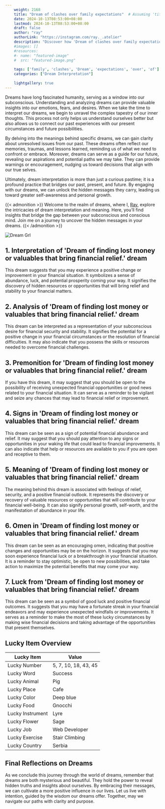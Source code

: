 ```yaml
---
    weight: 2168
    title: "Dream of clashes over family expectations"  # Assuming 'title' column exists
    date: 2024-10-13T08:53:00+08:00
    lastmod: 2024-10-13T08:53:00+08:00
    draft: false
    author: "ray"
    authorLink: "https://instagram.com/ray._.atelier"
    description: "Discover how 'Dream of clashes over family expectations' can interpret your future and uncover its significant meanings in your life."
    #images: []
    #resources:
    #- name: "featured-image"
    #  src: "featured-image.png"
    
    tags: ['family', 'clashes', 'Dream', 'expectations', 'over', 'of']
    categories: ["Dream Interpretation"]
    
    lightgallery: true
---
```

    
Dreams have long fascinated humanity, serving as a window into our subconscious. Understanding and analyzing dreams can provide valuable insights into our emotions, fears, and desires. When we take the time to interpret our dreams, we begin to unravel the complex tapestry of our inner thoughts. This process not only helps us understand ourselves better but also allows us to connect our past experiences with our present circumstances and future possibilities.

By delving into the meanings behind specific dreams, we can gain clarity about unresolved issues from our past. These dreams often reflect our memories, traumas, and lessons learned, reminding us of what we need to confront or embrace. Moreover, dreams can serve as a guide for our future, revealing our aspirations and potential paths we may take. They can provide warnings or encouragement, nudging us toward decisions that align with our true selves.

Ultimately, dream interpretation is more than just a curious pastime; it is a profound practice that bridges our past, present, and future. By engaging with our dreams, we can unlock the hidden messages they carry, leading us toward greater self-awareness and personal growth.

{{< admonition >}}
Welcome to the realm of dreams, where I, [Ray](https://instagram.com/ray._.atelier), explore the intricacies of dream interpretation and meaning. Here, you’ll find insights that bridge the gap between your subconscious and conscious mind. Join me on a journey to uncover the hidden messages in your dreams.
{{< /admonition >}}

![Dream Grl](https://cdn.pixabay.com/photo/2017/11/02/03/35/gothic-2910057_1280.jpg "Dream Grl")

## 1. Interpretation of 'Dream of finding lost money or valuables that bring financial relief.' dream
 This dream suggests that you may experience a positive change or improvement in your financial situation. It symbolizes a sense of abundance, luck, and potential prosperity coming your way. It signifies the discovery of hidden resources or opportunities that will bring relief and stability to your financial matters.

## 2. Analysis of 'Dream of finding lost money or valuables that bring financial relief.' dream
 This dream can be interpreted as a representation of your subconscious desire for financial security and stability. It signifies the potential for a positive change in your financial circumstances or the resolution of financial difficulties. It may also indicate that you possess the skills or resources needed to overcome financial challenges.

## 3. Premonition for 'Dream of finding lost money or valuables that bring financial relief.' dream
 If you have this dream, it may suggest that you should be open to the possibility of receiving unexpected financial opportunities or good news related to your financial situation. It can serve as a reminder to be vigilant and seize any chances that may lead to financial relief or improvement.

## 4. Signs in 'Dream of finding lost money or valuables that bring financial relief.' dream
 This dream can be seen as a sign of potential financial abundance and relief. It may suggest that you should pay attention to any signs or opportunities in your waking life that could lead to financial improvements. It can also indicate that help or resources are available to you if you are open and receptive to them.

## 5. Meaning of 'Dream of finding lost money or valuables that bring financial relief.' dream
 The meaning behind this dream is associated with feelings of relief, security, and a positive financial outlook. It represents the discovery or recovery of valuable resources or opportunities that will contribute to your financial well-being. It can also signify personal growth, self-worth, and the manifestation of abundance in your life.

## 6. Omen in 'Dream of finding lost money or valuables that bring financial relief.' dream
 This dream can be seen as an encouraging omen, indicating that positive changes and opportunities may be on the horizon. It suggests that you may soon experience financial luck or a breakthrough in your financial situation. It is a reminder to stay optimistic, be open to new possibilities, and take action to maximize the potential benefits that may come your way.

## 7. Luck from 'Dream of finding lost money or valuables that bring financial relief.' dream
 This dream can be seen as a symbol of good luck and positive financial outcomes. It suggests that you may have a fortunate streak in your financial endeavors and may experience unexpected windfalls or improvements. It serves as a reminder to make the most of these lucky circumstances by making wise financial decisions and taking advantage of the opportunities that present themselves.

## Lucky Item Overview
| Lucky Item          | Value              |
|---------------|--------------------|
| Lucky Number        | 5, 7, 10, 18, 43, 45  |
| Lucky Word          | Success |
| Lucky Animal        | Pig |
| Lucky Place         | Cafe     |
| Lucky Color         | Deep blue     |
| Lucky Food          | Gnocchi      |
| Lucky Instrument    | Lyre |
| Lucky Flower        | Sage    |
| Lucky Job           | Web Developer       |
| Lucky Exercise      | Stair Climbing  |
| Lucky Country       | Serbia    |


##  Final Reflections on Dreams

As we conclude this journey through the world of dreams, remember that dreams are both mysterious and beautiful. They hold the power to reveal hidden truths and insights about ourselves. By embracing their messages, we can cultivate a more positive influence in our lives. Let us live with intention, guided by the wisdom our dreams offer. Together, may we navigate our paths with clarity and purpose.
